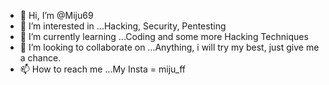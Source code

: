 - 👋 Hi, I’m @Miju69
- 👀 I’m interested in ...Hacking, Security, Pentesting
- 🌱 I’m currently learning ...Coding and some more Hacking Techniques
- 💞️ I’m looking to collaborate on ...Anything, i will try my best, just give me a chance.
- 📫 How to reach me ...My Insta = miju_ff

<!---
Miju69/Miju69 is a ✨ special ✨ repository because its `README.md` (this file) appears on your GitHub profile.
You can click the Preview link to take a look at your changes.
--->
